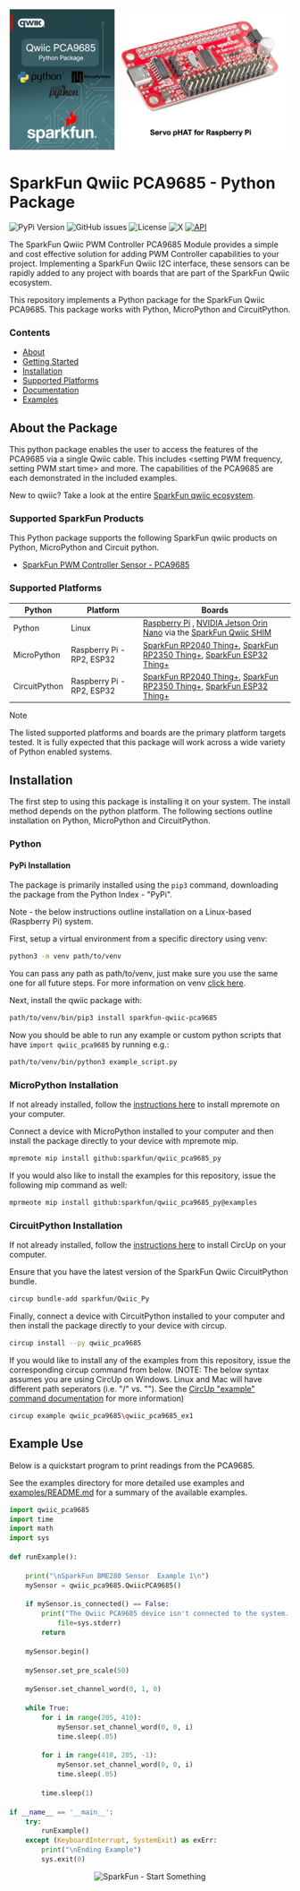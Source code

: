 ![Qwiic PCA9685 - Python Package](docs/images/gh-banner.png "qwiic PCA9685 Python Package")

# SparkFun Qwiic PCA9685 - Python Package

![PyPi Version](https://img.shields.io/pypi/v/sparkfun_qwiic_pca9685)
![GitHub issues](https://img.shields.io/github/issues/sparkfun/qwiic_pca9685_py)
![License](https://img.shields.io/github/license/sparkfun/qwiic_pca9685_py)
![X](https://img.shields.io/twitter/follow/sparkfun)
[![API](https://img.shields.io/badge/API%20Reference-blue)](https://docs.sparkfun.com/qwiic_pca9685_py/classqwiic__pca9685_1_1_qwiic_p_c_a9685.html)

The SparkFun Qwiic PWM Controller PCA9685 Module provides a simple and cost effective solution for adding PWM Controller capabilities to your project. Implementing a SparkFun Qwiic I2C interface, these sensors can be rapidly added to any project with boards that are part of the SparkFun Qwiic ecosystem.

This repository implements a Python package for the SparkFun Qwiic PCA9685. This package works with Python, MicroPython and CircuitPython.

### Contents

* [About](#about-the-package)
* [Getting Started](#getting-started)
* [Installation](#installation)
* [Supported Platforms](#supported-platforms)
* [Documentation](https://docs.sparkfun.com/qwiic_pca9685_py/classqwiic__pca9685_1_1_qwiic_p_c_a9685.html)
* [Examples](#examples)

## About the Package

This python package enables the user to access the features of the PCA9685 via a single Qwiic cable. This includes <setting PWM frequency, setting PWM start time> and more. The capabilities of the PCA9685 are each demonstrated in the included examples.

New to qwiic? Take a look at the entire [SparkFun qwiic ecosystem](https://www.sparkfun.com/qwiic).

### Supported SparkFun Products

This Python package supports the following SparkFun qwiic products on Python, MicroPython and Circuit python. 

* [SparkFun PWM Controller Sensor - PCA9685](https://www.sparkfun.com/products/15316)

### Supported Platforms

| Python | Platform | Boards |
|--|--|--|
| Python | Linux | [Raspberry Pi](https://www.sparkfun.com/raspberry-pi-5-8gb.html) , [NVIDIA Jetson Orin Nano](https://www.sparkfun.com/nvidia-jetson-orin-nano-developer-kit.html) via the [SparkFun Qwiic SHIM](https://www.sparkfun.com/sparkfun-qwiic-shim-for-raspberry-pi.html) |
| MicroPython | Raspberry Pi - RP2, ESP32 | [SparkFun RP2040 Thing+](https://www.sparkfun.com/sparkfun-thing-plus-rp2040.html), [SparkFun RP2350 Thing+](https://www.sparkfun.com/sparkfun-thing-plus-rp2350.html), [SparkFun ESP32 Thing+](https://www.sparkfun.com/sparkfun-thing-plus-esp32-wroom-usb-c.html)
|CircuitPython | Raspberry Pi - RP2, ESP32 | [SparkFun RP2040 Thing+](https://www.sparkfun.com/sparkfun-thing-plus-rp2040.html), [SparkFun RP2350 Thing+](https://www.sparkfun.com/sparkfun-thing-plus-rp2350.html), [SparkFun ESP32 Thing+](https://www.sparkfun.com/sparkfun-thing-plus-esp32-wroom-usb-c.html)

> [!NOTE]
> The listed supported platforms and boards are the primary platform targets tested. It is fully expected that this package will work across a wide variety of Python enabled systems. 

## Installation 

The first step to using this package is installing it on your system. The install method depends on the python platform. The following sections outline installation on Python, MicroPython and CircuitPython.

### Python 

#### PyPi Installation

The package is primarily installed using the `pip3` command, downloading the package from the Python Index - "PyPi". 

Note - the below instructions outline installation on a Linux-based (Raspberry Pi) system.

First, setup a virtual environment from a specific directory using venv:
```sh
python3 -m venv path/to/venv
```
You can pass any path as path/to/venv, just make sure you use the same one for all future steps. For more information on venv [click here](https://docs.python.org/3/library/venv.html).

Next, install the qwiic package with:
```sh
path/to/venv/bin/pip3 install sparkfun-qwiic-pca9685
```
Now you should be able to run any example or custom python scripts that have `import qwiic_pca9685` by running e.g.:
```sh
path/to/venv/bin/python3 example_script.py
```

### MicroPython Installation
If not already installed, follow the [instructions here](https://docs.micropython.org/en/latest/reference/mpremote.html) to install mpremote on your computer.

Connect a device with MicroPython installed to your computer and then install the package directly to your device with mpremote mip.
```sh
mpremote mip install github:sparkfun/qwiic_pca9685_py
```

If you would also like to install the examples for this repository, issue the following mip command as well:
```sh
mprmeote mip install github:sparkfun/qwiic_pca9685_py@examples
```

### CircuitPython Installation
If not already installed, follow the [instructions here](https://docs.circuitpython.org/projects/circup/en/latest/#installation) to install CircUp on your computer.

Ensure that you have the latest version of the SparkFun Qwiic CircuitPython bundle. 
```sh
circup bundle-add sparkfun/Qwiic_Py
```

Finally, connect a device with CircuitPython installed to your computer and then install the package directly to your device with circup.
```sh
circup install --py qwiic_pca9685
```

If you would like to install any of the examples from this repository, issue the corresponding circup command from below. (NOTE: The below syntax assumes you are using CircUp on Windows. Linux and Mac will have different path seperators (i.e. "/" vs. "\"). See the [CircUp "example" command documentation](https://learn.adafruit.com/keep-your-circuitpython-libraries-on-devices-up-to-date-with-circup/example-command) for more information)

```sh
circup example qwiic_pca9685\qwiic_pca9685_ex1
```

Example Use
 ---------------
Below is a quickstart program to print readings from the PCA9685.

See the examples directory for more detailed use examples and [examples/README.md](https://github.com/sparkfun/qwiic_pca9685_py/blob/main/examples/README.md) for a summary of the available examples.

```python
import qwiic_pca9685
import time
import math
import sys

def runExample():

	print("\nSparkFun BME280 Sensor  Example 1\n")
	mySensor = qwiic_pca9685.QwiicPCA9685()

	if mySensor.is_connected() == False:
		print("The Qwiic PCA9685 device isn't connected to the system. Please check your connection", \
			file=sys.stderr)
		return

	mySensor.begin()
  
	mySensor.set_pre_scale(50)
  
	mySensor.set_channel_word(0, 1, 0)

	while True:
		for i in range(205, 410):
			mySensor.set_channel_word(0, 0, i)
			time.sleep(.05)

		for i in range(410, 205, -1):
			mySensor.set_channel_word(0, 0, i)
			time.sleep(.05)
		
		time.sleep(1)

if __name__ == '__main__':
	try:
		runExample()
	except (KeyboardInterrupt, SystemExit) as exErr:
		print("\nEnding Example")
		sys.exit(0)
```
<p align="center">
<img src="https://cdn.sparkfun.com/assets/custom_pages/3/3/4/dark-logo-red-flame.png" alt="SparkFun - Start Something">
</p>
